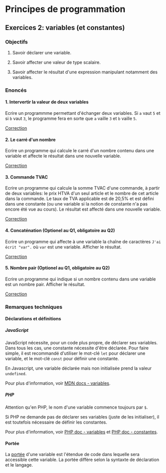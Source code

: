 # Principes de programmation

## Exercices 2: variables (et constantes)

### Objectifs

 1. Savoir déclarer une variable.

 2. Savoir affecter une valeur de type scalaire.

 3. Savoir affecter le résultat d'une expression manipulant notamment des variables.

### Enoncés

#### 1. Intervertir la valeur de deux variables

Ecrire un programmme permettant d'échanger deux variables. Si `a` vaut `5` et si `b` vaut `3`, le programme fera en sorte que `a` vaille `3` et `b` vaille `5`.

[Correction](./corrections/a-inversion/)

#### 2. Le carré d'un nombre

Ecrire un programme qui calcule le carré d'un nombre contenu dans une variable et affecte le résultat dans une nouvelle variable.

[Correction](./corrections/b-square/)

#### 3. Commande TVAC

Ecrire un programme qui calcule la somme TVAC d'une commande, à partir de deux variables: le prix HTVA d'un seul article et le nombre de cet article dans la commande. Le taux de TVA applicable est de 20,5% et est défini dans une constante (ou une variable si la notion de constante n'a pas encore été vue au cours). Le résultat est affecté dans une nouvelle variable.

[Correction](./corrections/c-vat/)

#### 4. Concaténation (Optionel au Q1, obligatoire au Q2)

Ecrire un programme qui affecte à une variable la chaîne de caractères `J'ai écrit "var".` où `var` est une variable. Afficher le résultat.

[Correction](./corrections/d-concat/)

#### 5. Nombre pair (Optionel au Q1, obligatoire au Q2)

Ecrire un programme qui indique si un nombre contenu dans une variable est un nombre pair. Afficher le résultat.

[Correction](./corrections/e-even/)

### Remarques techniques

#### Déclarations et définitions

##### JavaScript

JavaScript nécessite, pour un code plus propre, de déclarer ses variables. Dans tous les cas, une constante nécessite d'être déclarée. Pour faire simple, il est recommandé d'utiliser le mot-clé `let` pour déclarer une variable, et le mot-clé `const` pour définir une constante.

En Javascript, une variable déclarée mais non initialisée prend la valeur `undefined`.

Pour plus d'information, voir [MDN docs - variables](https://developer.mozilla.org/fr/docs/Web/JavaScript/Guide/Grammar_and_types#d%C3%A9clarations).

##### PHP

Attention qu'en PHP, le nom d'une variable commence toujours par `$`. 

Si PHP ne demande pas de déclarer ses variables (juste de les initialiser), il est toutefois nécessaire de définir les constantes.

Pour plus d'information, voir [PHP doc - variables](https://www.php.net/manual/fr/language.variables.php) et [PHP doc - constantes](https://www.php.net/manual/fr/language.constants.php).

#### Portée

La [portée](https://fr.wikipedia.org/wiki/Port%C3%A9e_(informatique)) d'une variable est l'étendue de code dans lequelle sera accessible cette variable. La portée diffère selon la syntaxte de déclaration et le langage.
